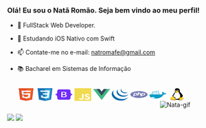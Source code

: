 ### Olá! Eu sou o Natã Romão. Seja bem vindo ao meu perfil!

- 🔭 FullStack Web Developer.
- 🌱 Estudando iOS Nativo com Swift
- 📫 Contate-me no e-mail: natromafe@gmail.com
- 📚 Bacharel em Sistemas de Informação

  <div style="display: inline_block"><br>
   <img align="center" title="HTML" alt="Nata-HTML" height="30" width="40" src="https://raw.githubusercontent.com/devicons/devicon/master/icons/html5/html5-original.svg">
   <img align="center" title="CSS" alt="Nata-CSS" height="30" width="40" src="https://raw.githubusercontent.com/devicons/devicon/master/icons/css3/css3-original.svg">
   <img align="center" title="BOOTSTRAP" alt="Nata-Bootstrap" height="30" width="40" src="https://raw.githubusercontent.com/devicons/devicon/master/icons/bootstrap/bootstrap-plain.svg">
   <img align="center" title="JavaScript" alt="Nata-Js" height="30" width="40" src="https://raw.githubusercontent.com/devicons/devicon/master/icons/javascript/javascript-plain.svg">
   <img align="center" title="Vue.js" alt="Nata-Vue" height="30" width="40" src="https://raw.githubusercontent.com/devicons/devicon/master/icons/vuejs/vuejs-original.svg">
   <img align="center" title="Jquery" alt="Nata-Jquery" height="30" width="40" src="https://raw.githubusercontent.com/devicons/devicon/master/icons/jquery/jquery-original.svg">
   <img align="center" title="PHP"  alt="Nata-PHP" height="30" width="40" src="https://raw.githubusercontent.com/devicons/devicon/master/icons/php/php-plain.svg">
   <img align="center" title="Docker" alt="Nata-Docker" height="30" width="40" src="https://raw.githubusercontent.com/devicons/devicon/master/icons/docker/docker-plain.svg">
   <img align="center" title="Linux" alt="Nata-Linux" height="30" width="40" src="https://raw.githubusercontent.com/devicons/devicon/master/icons/linux/linux-original.svg">
  <img height="128px" width="148px" align="right" alt="Nata-gif" src="https://i.imgur.com/Padmw7J.gif">
 </div>
  

  ## 
  
  <div>
      <a href = "mailto:natromafe@gmail.com"><img src="https://img.shields.io/badge/Gmail-D14836?style=for-the-badge&logo=gmail&logoColor=white" target="_blank"></a>
      <a href="https://www.linkedin.com/in/natã-romão-28a064186/" target="_blank"><img src="https://img.shields.io/badge/-LinkedIn-%230077B5?style=for-the-badge&logo=linkedin&logoColor=white" target="_blank"></a> 
  </div>
  
  
